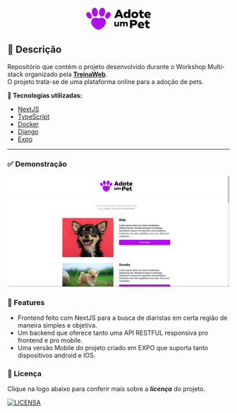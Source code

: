 <p align="center">
  <img src=".github/media/logo.svg" alt="logo" height="50"/>
</p>

## 🐶 Descrição

Repositório que contém o projeto desenvolvido durante o Workshop Multi-stack organizado pela **[TreinaWeb](https://www.treinaweb.com.br/)**. <br />
O projeto trata-se de uma plataforma online para a adoção de pets.

**🔗 Tecnologias utilizadas:**

- [NextJS](https://nextjs.org/)
- [TypeScript](https://www.typescriptlang.org/)
- [Docker](https://www.docker.com/)
- [Django](https://www.djangoproject.com/)
- [Expo](https://expo.dev/)

---

### ✅ Demonstração

<img src=".github/media/app.png" />

### 🌟 Features

- Frontend feito com NextJS para a busca de diaristas em certa região de maneira simples e objetiva.
- Um backend que oferece tanto uma API RESTFUL responsiva pro frontend e pro mobile.
- Uma versão Mobile do projeto criado em EXPO que suporta tanto dispositivos android e IOS.

###

### 🔖 Licença

Clique na logo abaixo para conferir mais sobre a **_licença_** do projeto.

[![LICENSA](https://img.shields.io/badge/MIT-E58080?style=for-the-badge&logo=bookstack&logoColor=white)](/LICENSE)
